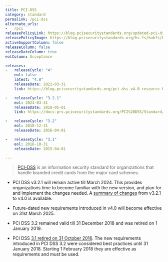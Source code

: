 ```yaml
---
title: PCI-DSS
category: standard
permalink: /pci-dss
alternate_urls:
-   /pci
releasePolicyLink: https://blog.pcisecuritystandards.org/updated-pci-dss-v4.0-timeline
releasePolicyImage: https://blog.pcisecuritystandards.org/hs-fs/hubfs/Development.png?width=750&name=Development.png
activeSupportColumn: false
releaseColumn: false
releaseDateColumn: true
eolColumn: Acceptance

releases:
-   releaseCycle: "4"
    eol: false
    latest: "4.0"
    releaseDate: 2022-03-31
    link: https://blog.pcisecuritystandards.org/pci-dss-v4-0-resource-hub

-   releaseCycle: "3.2.1"
    eol: 2024-03-31
    releaseDate: 2018-05-01
    link: https://docs-prv.pcisecuritystandards.org/PCI%20DSS/Standard/PCI_DSS_Summary_of_Changes_3-2-1.pdf

-   releaseCycle: "3.2"
    eol: 2018-12-31
    releaseDate: 2016-04-01

-   releaseCycle: "3.1"
    eol: 2016-10-31
    releaseDate: 2015-04-01

---
```


> [PCI-DSS](https://www.pcisecuritystandards.org) is an information security standard for
> organizations that handle branded credit cards from the major card schemes.

- PCI DSS v3.2.1 will remain active till March 2024. This provides organizations time to become
  familiar with the new version, and plan for and implement the changes needed. A
  [summary of changes](https://docs-prv.pcisecuritystandards.org/PCI%20DSS/Standard/PCI-DSS-v3-2-1-to-v4-0-Summary-of-Changes-r1.pdf)
  from v3.2.1 to v4.0 is available.

- Future-dated new requirements introduced in v4.0 will become effective on 31st March 2025.

- PCI DSS 3.2 remained valid till 31 December 2018 and was retired on 1 January 2019.

- PCI DSS [3.1 retired on 31 October 2016](https://listings.pcisecuritystandards.org/pdfs/PCI_DSS_Resource_Guide_(003).pdf).
  The new requirements introduced in PCI DSS 3.2 were considered best practices until 31 January 2018.
  Starting 1 February 2018 they are effective as requirements and must be used.
